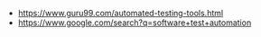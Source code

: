 * https://www.guru99.com/automated-testing-tools.html
* https://www.google.com/search?q=software+test+automation